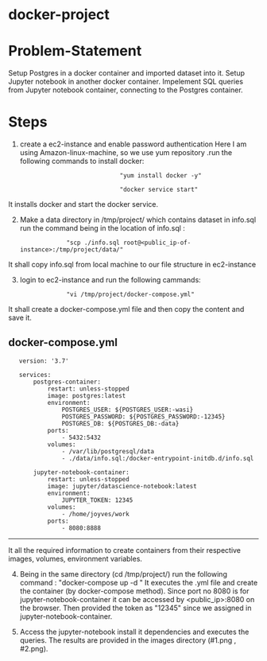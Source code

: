 # docker-project

# Problem-Statement
 Setup Postgres in a docker container and imported  dataset  into it.
 Setup Jupyter notebook in another docker container.
 Impelement SQL queries from Jupyter notebook container, connecting to the Postgres container.
 
 
 # Steps
 
1) create a ec2-instance and enable password authentication
Here  I am using Amazon-linux-machine, so we use yum repository .run the following commands to install docker:


                                   "yum install docker -y"
                                   
                                   "docker service start"
                                   
It installs docker and start the docker service.
 

2) Make a data directory in /tmp/project/  which  contains dataset in info.sql
run the command being in the location of info.sql :

                    "scp ./info.sql root@<public_ip-of-instance>:/tmp/project/data/"

It shall copy info.sql from local machine to our file structure in ec2-instance




3) login to ec2-instance and run the following cammands:
         
                    "vi /tmp/project/docker-compose.yml"


It shall create a docker-compose.yml file and then copy the content and save it.

docker-compose.yml
------------------------------------------------------

       version: '3.7'

       services:
           postgres-container:
               restart: unless-stopped
               image: postgres:latest
               environment:
                   POSTGRES_USER: ${POSTGRES_USER:-wasi}
                   POSTGRES_PASSWORD: ${POSTGRES_PASSWORD:-12345}
                   POSTGRES_DB: ${POSTGRES_DB:-data}
               ports:
                   - 5432:5432
               volumes:
                   - /var/lib/postgresql/data
                   - ./data/info.sql:/docker-entrypoint-initdb.d/info.sql

           jupyter-notebook-container:
               restart: unless-stopped
               image: jupyter/datascience-notebook:latest
               environment:
                   JUPYTER_TOKEN: 12345
               volumes:
                   - /home/joyves/work
               ports:
                   - 8080:8888


-------------------------------------------------------------
It all the required information to create containers from their respective images, volumes, environment variables.  

4) Being in the same directory (cd /tmp/project/)
run the following command :
                     "docker-compose up -d "
It executes the .yml file  and create the container (by docker-compose method). Since port no 8080 is for jupyter-notebook-container it can be accessed by 
   <public_ip>:8080 on the browser. 
Then provided the token as "12345" since we assigned in jupyter-notebook-container.

5) Access the jupyter-notebook install it dependencies and executes the queries.
The results are provided in the images directory (#1.png , #2.png).
